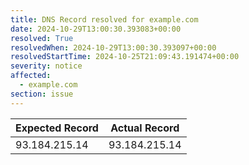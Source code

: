 ```yaml
---
title: DNS Record resolved for example.com
date: 2024-10-29T13:00:30.393083+00:00
resolved: True
resolvedWhen: 2024-10-29T13:00:30.393097+00:00
resolvedStartTime: 2024-10-25T21:09:43.191474+00:00
severity: notice
affected:
  - example.com
section: issue
---
```


| Expected Record  | Actual Record  |
|------------------|----------------|
| 93.184.215.14 | 93.184.215.14 |
